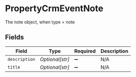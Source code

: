 # PropertyCrmEventNote

The note object, when type = note


## Fields

| Field              | Type               | Required           | Description        |
| ------------------ | ------------------ | ------------------ | ------------------ |
| `description`      | *Optional[str]*    | :heavy_minus_sign: | N/A                |
| `title`            | *Optional[str]*    | :heavy_minus_sign: | N/A                |